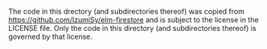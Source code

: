 The code in this drectory (and subdirectories thereof) was copied from https://github.com/IzumiSy/elm-firestore and is subject to the license in the LICENSE file. Only the code in this directory (and subdirectories thereof) is governed by that license.
